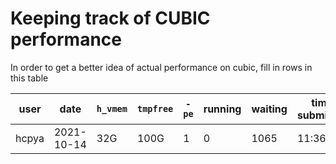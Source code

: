 # Keeping track of CUBIC performance

In order to get a better idea of actual performance on cubic, fill in
rows in this table


| user | date | `h_vmem` | `tmpfree` | `-pe` | running | waiting | time submitted |
| ---- | ---- | -------- | --------- | ----- | ------- | ------- | ------- |
| hcpya | 2021-10-14 | 32G | 100G | 1 | 0 | 1065 | 11:36
